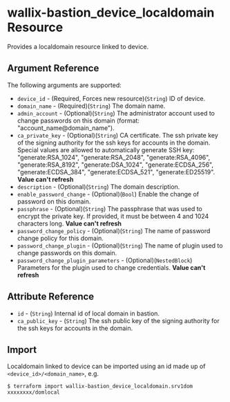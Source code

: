 # wallix-bastion_device_localdomain Resource

Provides a localdomain resource linked to device.

## Argument Reference

The following arguments are supported:

* `device_id` - (Required, Forces new resource)(`String`) ID of device.
* `domain_name` - (Required)(`String`) The domain name.
* `admin_account` - (Optional)(`String`) The administrator account used to change passwords on this domain (format: "account_name@domain_name").
* `ca_private_key` - (Optional)(`String`) CA certificate. The ssh private key of the signing authority for the ssh keys for accounts in the domain. Special values are allowed to automatically generate SSH key: "generate:RSA_1024", "generate:RSA_2048", "generate:RSA_4096", "generate:RSA_8192", "generate:DSA_1024", "generate:ECDSA_256", "generate:ECDSA_384", "generate:ECDSA_521", "generate:ED25519". **Value can't refresh**
* `description` - (Optional)(`String`) The domain description.
* `enable_password_change` - (Optional)(`Bool`) Enable the change of password on this domain.
* `passphrase` - (Optional)(`String`) The passphrase that was used to encrypt the private key. If provided, it must be between 4 and 1024 characters long. **Value can't refresh**
* `password_change_policy` - (Optional)(`String`) The name of password change policy for this domain.
* `password_change_plugin` - (Optional)(`String`) The name of plugin used to change passwords on this domain.
* `password_change_plugin_parameters` - (Optional)(`NestedBlock`) Parameters for the plugin used to change credentials. **Value can't refresh**

## Attribute Reference

* `id` - (`String`) Internal id of local domain in bastion.
* `ca_public_key` - (`String`) The ssh public key of the signing authority for the ssh keys for accounts in the domain.

## Import

Localdomain linked to device can be imported using an id made up of `<device_id>/<domain_name>`, e.g.

```
$ terraform import wallix-bastion_device_localdomain.srv1dom xxxxxxxx/domlocal
```
